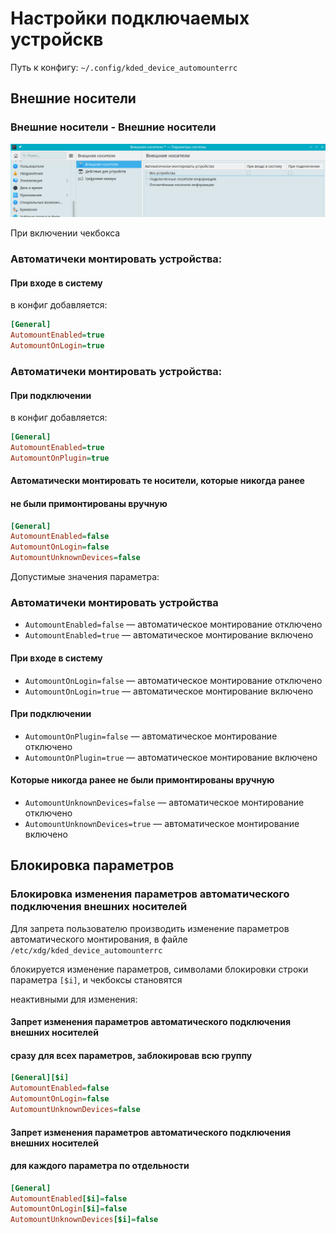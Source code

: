 # Настройки подключаемых устройскв

Путь к конфигу: `~/.config/kded_device_automounterrc`

## Внешние носители

### Внешние носители - Внешние носители

![""](../img/20230713_150016.png "")

При включении чекбокса

### Автоматичеки монтировать устройства:

#### При входе в систему

в конфиг добавляется:

```ini
[General]
AutomountEnabled=true
AutomountOnLogin=true
```
### Автоматичеки монтировать устройства:

#### При подключении

в конфиг добавляется:

```ini
[General]
AutomountEnabled=true
AutomountOnPlugin=true
```

#### Автоматически монтировать те носители, которые никогда ранее

#### не были примонтированы вручную

```ini
[General]
AutomountEnabled=false
AutomountOnLogin=false
AutomountUnknownDevices=false
```

Допустимые значения параметра:

### Автоматичеки монтировать устройства

* `AutomountEnabled=false` — автоматическое монтирование отключено
* `AutomountEnabled=true` — автоматическое монтирование включено

#### При входе в систему

* `AutomountOnLogin=false` — автоматическое монтирование отключено
* `AutomountOnLogin=true` — автоматическое монтирование включено

#### При подключении

* `AutomountOnPlugin=false` — автоматическое монтирование отключено
* `AutomountOnPlugin=true` — автоматическое монтирование включено

#### Которые никогда ранее не были примонтированы вручную

* `AutomountUnknownDevices=false` — автоматическое монтирование отключено
* `AutomountUnknownDevices=true` — автоматическое монтирование включено

## Блокировка параметров

### Блокировка изменения параметров автоматического подключения внешних носителей

Для запрета пользователю производить изменение параметров автоматического монтирования, в файле `/etc/xdg/kded_device_automounterrc`

блокируется изменение параметров, символами блокировки строки параметра `[$i]`, и чекбоксы становятся

неактивными для изменения:

#### Запрет изменения параметров автоматического подключения внешних носителей

#### сразу для всех параметров, заблокировав всю группу

```ini
[General][$i]
AutomountEnabled=false
AutomountOnLogin=false
AutomountUnknownDevices=false
```

#### Запрет изменения параметров автоматического подключения внешних носителей

#### для каждого параметра по отдельности

```ini
[General]
AutomountEnabled[$i]=false
AutomountOnLogin[$i]=false
AutomountUnknownDevices[$i]=false
```
